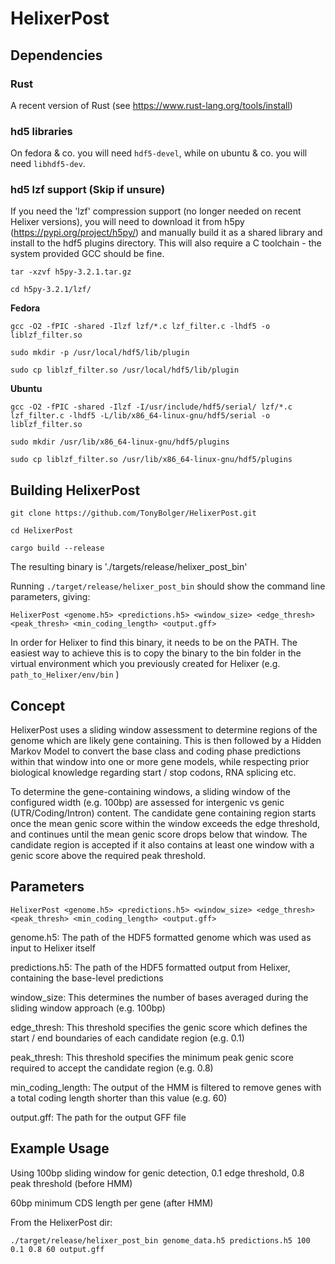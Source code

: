 # HelixerPost
## Dependencies
### Rust
A recent version of Rust (see https://www.rust-lang.org/tools/install)

### hd5 libraries
On fedora & co. you will need `hdf5-devel`, while on ubuntu & co. you will need `libhdf5-dev`.

### hd5 lzf support (Skip if unsure)
If you need the 'lzf' compression support (no longer needed on recent Helixer versions), you will need to download it from h5py (https://pypi.org/project/h5py/) and manually build it as a shared library and install to the hdf5 plugins directory. This will also require a C toolchain - the system provided GCC should be fine. 

`tar -xzvf h5py-3.2.1.tar.gz`

`cd h5py-3.2.1/lzf/`

**Fedora**

`gcc -O2 -fPIC -shared -Ilzf lzf/*.c lzf_filter.c -lhdf5 -o liblzf_filter.so`

`sudo mkdir -p /usr/local/hdf5/lib/plugin`

`sudo cp liblzf_filter.so /usr/local/hdf5/lib/plugin`

**Ubuntu**

`gcc -O2 -fPIC -shared -Ilzf -I/usr/include/hdf5/serial/ lzf/*.c lzf_filter.c -lhdf5 -L/lib/x86_64-linux-gnu/hdf5/serial -o liblzf_filter.so`

`sudo mkdir /usr/lib/x86_64-linux-gnu/hdf5/plugins`

`sudo cp liblzf_filter.so /usr/lib/x86_64-linux-gnu/hdf5/plugins`

## Building HelixerPost

`git clone https://github.com/TonyBolger/HelixerPost.git`

`cd HelixerPost`

`cargo build --release`

The resulting binary is './targets/release/helixer_post_bin'

Running `./target/release/helixer_post_bin` should show the command line parameters, giving:

`HelixerPost <genome.h5> <predictions.h5> <window_size> <edge_thresh> <peak_thresh> <min_coding_length> <output.gff>`

In order for Helixer to find this binary, it needs to be on the PATH. The easiest way to achieve this is to copy 
the binary to the bin folder in the virtual environment which you previously created for Helixer 
(e.g. `path_to_Helixer/env/bin` )

## Concept
HelixerPost uses a sliding window assessment to determine regions of the genome which are likely gene containing.
This is then followed by a Hidden Markov Model to convert the base class and coding phase predictions within
that window into one or more gene models, while respecting prior biological knowledge regarding start / stop
codons, RNA splicing etc.  
   
To determine the gene-containing windows, a sliding window of the configured width (e.g. 100bp) are assessed 
for intergenic vs genic (UTR/Coding/Intron) content. The candidate gene containing region starts once the mean 
genic score within the window exceeds the edge threshold, and continues until the mean genic score drops below 
that window. The candidate region is accepted if it also contains at least one window with a genic score above 
the required peak threshold.

## Parameters

`HelixerPost <genome.h5> <predictions.h5> <window_size> <edge_thresh> <peak_thresh> <min_coding_length> <output.gff>`

genome.h5: The path of the HDF5 formatted genome which was used as input to Helixer itself 

predictions.h5: The path of the HDF5 formatted output from Helixer, containing the base-level predictions

window_size: This determines the number of bases averaged during the sliding window approach (e.g. 100bp)

edge_thresh: This threshold specifies the genic score which defines the start / end boundaries of each 
candidate region (e.g. 0.1)

peak_thresh: This threshold specifies the minimum peak genic score required to accept the candidate region 
(e.g. 0.8)

min_coding_length: The output of the HMM is filtered to remove genes with a total coding length shorter than 
this value (e.g. 60)

output.gff: The path for the output GFF file 

## Example Usage

Using 100bp sliding window for genic detection, 0.1 edge threshold, 0.8 peak threshold (before HMM)

60bp minimum CDS length per gene (after HMM)

From the HelixerPost dir:

`./target/release/helixer_post_bin genome_data.h5 predictions.h5 100 0.1 0.8 60 output.gff`


